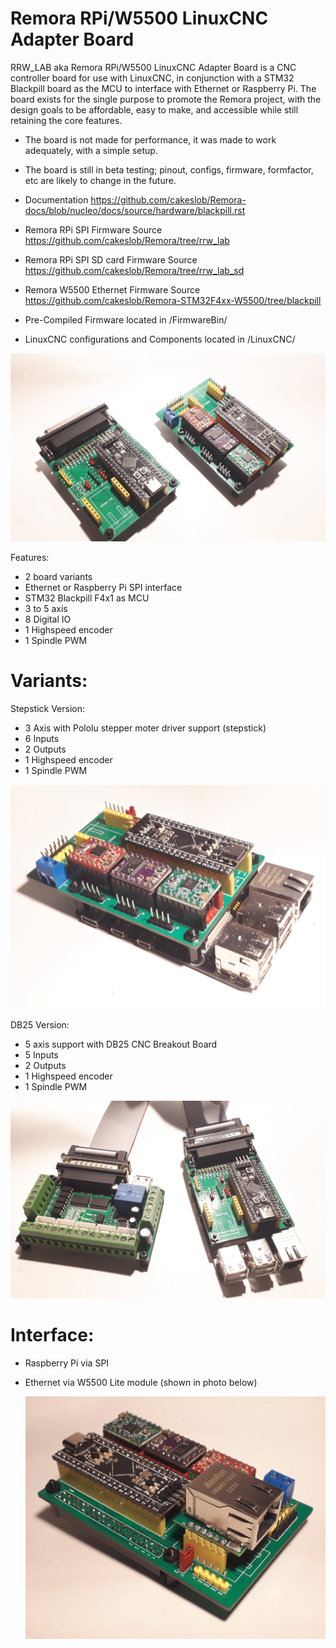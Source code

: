# Remora RPi/W5500 LinuxCNC Adapter Board


RRW_LAB aka Remora RPi/W5500 LinuxCNC Adapter Board is a CNC controller board for use with LinuxCNC, in conjunction with a STM32 Blackpill board as the MCU to interface with Ethernet or Raspberry Pi. The board exists for the single purpose to promote the Remora project, with the design goals to be affordable, easy to make, and accessible while still retaining the core features.

- The board is not made for performance, it was made to work  adequately, with a simple setup.
- The board is still in beta testing; pinout, configs, firmware, formfactor, etc are likely to change in the future. 


- Documentation https://github.com/cakeslob/Remora-docs/blob/nucleo/docs/source/hardware/blackpill.rst

- Remora RPi SPI Firmware Source https://github.com/cakeslob/Remora/tree/rrw_lab

- Remora RPi SPI SD card Firmware Source https://github.com/cakeslob/Remora/tree/rrw_lab_sd

- Remora W5500 Ethernet Firmware Source  https://github.com/cakeslob/Remora-STM32F4xx-W5500/tree/blackpill

- Pre-Compiled Firmware located in /FirmwareBin/

- LinuxCNC configurations and Components located in /LinuxCNC/

<img src="/boards.jpg" >

Features:


- 2 board variants 
- Ethernet or Raspberry Pi SPI interface
- STM32 Blackpill F4x1 as MCU
- 3 to 5 axis
- 8 Digital IO
- 1 Highspeed encoder
- 1 Spindle PWM


# Variants:

Stepstick Version:

- 3 Axis with Pololu stepper moter driver support (stepstick)
- 6 Inputs
- 2 Outputs
- 1 Highspeed encoder
- 1 Spindle PWM

 <img src="/photos/cncboard_ss_1c.jpg" > 

 DB25 Version:

- 5 axis support with DB25 CNC Breakout Board
- 5 Inputs
- 2 Outputs 
- 1 Highspeed encoder
- 1 Spindle PWM

 <img src="/photos/cncboard_db25_1a.jpg" > 

 # Interface: 

 - Raspberry Pi via SPI
 - Ethernet via W5500 Lite module (shown in photo below)

    <img src="/photos/cncboard_ss_2a.jpg" > 



